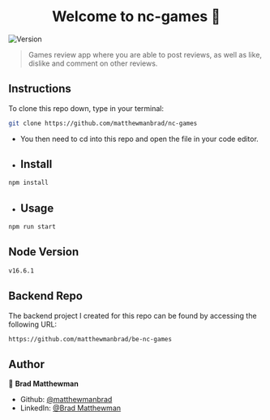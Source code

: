 <h1 align="center">Welcome to nc-games 👋</h1>
<p>
  <img alt="Version" src="https://img.shields.io/badge/version-0.1.0-blue.svg?cacheSeconds=2592000" />
</p>

> Games review app where you are able to post reviews, as well as like, dislike and comment on other reviews.

## Instructions

To clone this repo down, type in your terminal:

```sh
git clone https://github.com/matthewmanbrad/nc-games
```

- You then need to cd into this repo and open the file in your code editor.

- ## Install

```sh
npm install
```

- ## Usage

```sh
npm run start
```

## Node Version

```sh
v16.6.1
```

## Backend Repo

The backend project I created for this repo can be found by accessing the following URL:

```sh
https://github.com/matthewmanbrad/be-nc-games
```

## Author

👤 **Brad Matthewman**

- Github: [@matthewmanbrad](https://github.com/matthewmanbrad)
- LinkedIn: [@Brad Matthewman](https://linkedin.com/in/brad-matthewman)
